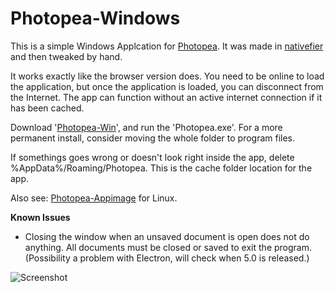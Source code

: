 # Photopea-Windows 

This is a simple Windows Applcation for [Photopea](https://www.photopea.com/). It was made in [nativefier](https://www.npmjs.com/package/nativefier) and then tweaked by hand.

It works exactly like the browser version does. You need to be online to load the application, but once the application is loaded, you can disconnect from the Internet. The app can function without an active internet connection if it has been cached. 

Download '[Photopea-Win](https://github.com/spooknik/Photopea-Windows/releases/download/1.0/Photopea-Win.zip)', and run the 'Photopea.exe'. For a more permanent  install, consider moving the whole folder to program files.  

If somethings goes wrong or doesn't look right inside the app, delete %AppData%/Roaming/Photopea. This is the cache folder location for the app. 

Also see: [Photopea-Appimage](https://github.com/spooknik/Photopea-Appimage) for Linux.

**Known Issues**
- Closing the window when an unsaved document is open does not do anything. All documents must be closed or saved to exit the program. (Possibility a problem with Electron, will check when 5.0 is released.)

![Screenshot](https://raw.githubusercontent.com/spooknik/Photopea-Windows/master/Screenshot.JPG)

